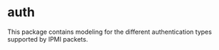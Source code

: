 # auth

This package contains modeling for the different authentication types supported by IPMI packets. 